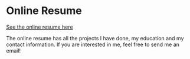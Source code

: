 # Online Resume

[See the online resume here](https://jj1201.github.io/Online-Resume/index.html)

The online resume has all the projects I have done, my education and my contact information. If you are interested in me, feel free to send me an email!
